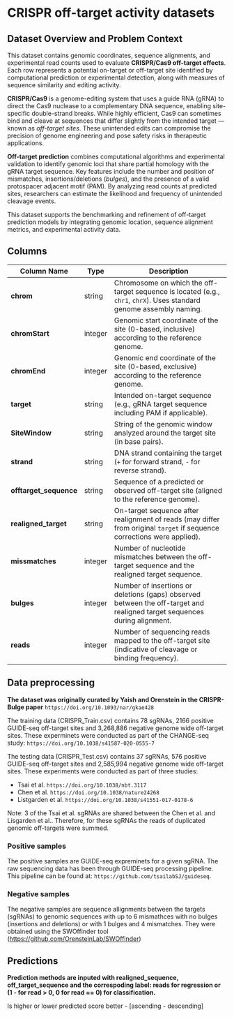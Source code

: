 # CRISPR off-target activity datasets

## Dataset Overview and Problem Context

This dataset contains genomic coordinates, sequence alignments, and experimental read counts used to evaluate **CRISPR/Cas9 off-target effects**. Each row represents a potential on-target or off-target site identified by computational prediction or experimental detection, along with measures of sequence similarity and editing activity.

**CRISPR/Cas9** is a genome-editing system that uses a guide RNA (gRNA) to direct the Cas9 nuclease to a complementary DNA sequence, enabling site-specific double-strand breaks. While highly efficient, Cas9 can sometimes bind and cleave at sequences that differ slightly from the intended target — known as *off-target sites*. These unintended edits can compromise the precision of genome engineering and pose safety risks in therapeutic applications.

**Off-target prediction** combines computational algorithms and experimental validation to identify genomic loci that share partial homology with the gRNA target sequence. Key features include the number and position of mismatches, insertions/deletions (*bulges*), and the presence of a valid protospacer adjacent motif (PAM). By analyzing read counts at predicted sites, researchers can estimate the likelihood and frequency of unintended cleavage events.

This dataset supports the benchmarking and refinement of off-target prediction models by integrating genomic location, sequence alignment metrics, and experimental activity data.

## Columns
| Column Name           | Type          | Description |
|-----------------------|--------------|-------------|
| **chrom**             | string       | Chromosome on which the off-target sequence is located (e.g., `chr1`, `chrX`). Uses standard genome assembly naming. |
| **chromStart**        | integer      | Genomic start coordinate of the site (0-based, inclusive) according to the reference genome. |
| **chromEnd**          | integer      | Genomic end coordinate of the site (0-based, exclusive) according to the reference genome. |
| **target**            | string       | Intended on-target sequence (e.g., gRNA target sequence including PAM if applicable). |
| **SiteWindow**        | string      | String of the genomic window analyzed around the target site (in base pairs). |
| **strand**            | string       | DNA strand containing the target (`+` for forward strand, `-` for reverse strand). |
| **offtarget_sequence**| string       | Sequence of a predicted or observed off-target site (aligned to the reference genome). |
| **realigned_target**  | string       | On-target sequence after realignment of reads (may differ from original `target` if sequence corrections were applied). |
| **missmatches**       | integer      | Number of nucleotide mismatches between the off-target sequence and the realigned target sequence. |
| **bulges**            | integer      | Number of insertions or deletions (gaps) observed between the off-target and realigned target sequences during alignment. |
| **reads**             | integer      | Number of sequencing reads mapped to the off-target site (indicative of cleavage or binding frequency). 


## Data preprocessing
**The dataset was originally curated by Yaish and Orenstein in the CRISPR-Bulge paper**
`https://doi.org/10.1093/nar/gkae428`

The training data (CRISPR_Train.csv) contains 78 sgRNAs, 2166 positive GUIDE-seq off-target sites and 3,268,886 negative genome wide off-target sites.
These experminets were conducted as part of the CHANGE-seq study: `https://doi.org/10.1038/s41587-020-0555-7`

The testing data (CRISPR_Test.csv) contains 37 sgRNAs, 576 positive GUIDE-seq off-target sites and 2,585,994 negative genome wide off-target sites.
These experiments were conducted as part of three studies: 
* Tsai et al. `https://doi.org/10.1038/nbt.3117`
* Chen et al. `https://doi.org/10.1038/nature24268`
* Listgarden et al. `https://doi.org/10.1038/s41551-017-0178-6`

Note: 3 of the Tsai et al. sgRNAs are shared between the Chen et al. and Lisgarden et al.. Therefore, for these sgRNAs the reads of duplicated genomic off-targets were summed. 

### Positive samples
The positive samples are GUIDE-seq expreminets for a given sgRNA. The raw sequencing data has been through GUIDE-seq processing pipeline. This pipeline can be found at: `https://github.com/tsailabSJ/guideseq`.

### Negative samples
The negative samples are sequence allignments between the targets (sgRNAs) to genomic sequences with up to 6 mismathces with no bulges (insertions and deletions) or with 1 bulges and 4 mismatches. They were obtained using the SWOffinder tool (https://github.com/OrensteinLab/SWOffinder)

## Predictions
**Prediction methods are inputed with realigned_sequence, off_target_sequence and the correspoding label: reads for regression or (1 - for read > 0, 0 for read == 0) for classification.**


Is higher or lower predicted score better - [ascending - descending]